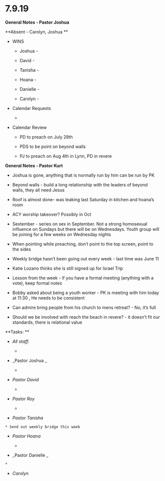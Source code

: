 #  **7.9.19**

**General Notes - Pastor Joshua**

**Absent - Carolyn, Joshua  **

  * WINS

    * Joshua - 

    * David - 

    * Tanisha - 

    * Hoana - 

    * Danielle - 

    * Carolyn - 

  

  * Calendar Requests

    *   

  

  * Calendar Review

    * PD to preach on July 28th

    * PDS to be point on beyond walls 

    * PJ to preach on Aug 4th in Lynn, PD in revere 

  

  

**General Notes - Pastor Kurt**

  * Joshua is gone, anything that is normally run by him can be run by PK 

  * Beyond walls - build a long relationship with the leaders of beyond walls, they all need Jesus 

  * Roof is almost done- was leaking last Saturday in kitchen and hoana’s room

  * ACY worship takeover? Possibly in Oct

  * Sextember - series on sex in September. Not a strong homosexual influence on Sundays but there will be on Wednesdays. Youth group will be joining for a few weeks on Wednesday nights 

  * When pointing while preaching, don’t point to the top screen, point to the sides 

  * Weekly bridge hasn’t been going out every week - last time was June 11 

  * Katie Lozano thinks she is still signed up for Israel Trip 

  * Lesson from the week - if you have a formal meeting (anything with a vote), keep formal notes 

  * Bobby asked about being a youth worker - PK is meeting with him today at 11:30 , He needs to be consistent 

  * Can admire bring people from his church to mens retreat? - No, it’s full 

  * Should we be involved with reach the beach in revere? - it doesn’t fit our standards, there is relational value 

  

**Tasks:  **

  * _All staff:_

    *   

  * _Pastor  Joshua _

    *   

  * _Pastor  David_

    *  

  * _Pastor Roy_

    *   

  *  _Pastor Tanisha_

    * Send out weekly bridge this week 

  * _Pastor Hoana_

    *   

  *  _Pastor  Danielle _

    *   

  * _Carolyn_

